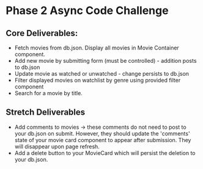 # Phase 2 Async Code Challenge

## Core Deliverables:
- Fetch movies from db.json. Display all movies in Movie Container component.
- Add new movie by submitting form (must be controlled) - addition posts to db.json
- Update movie as watched or unwatched - change persists to db.json
- Filter displayed movies on watchlist by genre using provided filter component
- Search for a movie by title.

## Stretch Deliverables
- Add comments to movies -> these comments do not need to post to your db.json on submit. However, they should update the 'comments' state of your movie card component to appear after submission. They will disappear upon page refresh. 
- Add a delete button to your MovieCard which will persist the deletion to your db.json.

